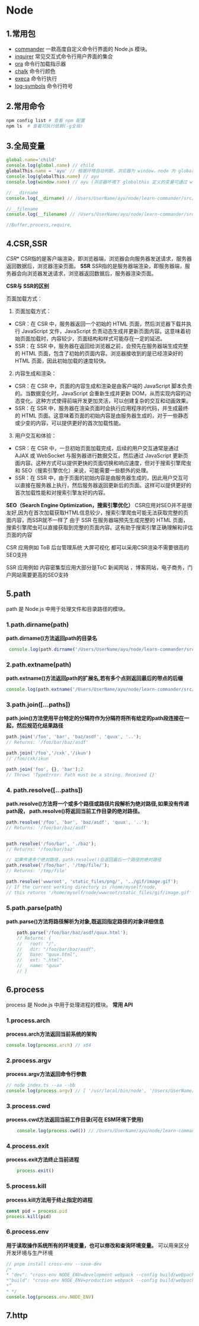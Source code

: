 # Node


## 1.常用包

-  [commander](https://github.com/tj/commander.js/blob/970ecae402b253de691e6a9066fea22f38fe7431/Readme_zh-CN.md) 一款高度自定义命令行界面的 Node.js 模块。
- [inquirer](https://github.com/SBoudrias/Inquirer.js) 常见交互式命令行用户界面的集合
- [ora](https://github.com/sindresorhus/ora) 命令行加载指示器
- [chalk](https://github.com/chalk/chalk) 命令行颜色
- [execa](https://github.com/sindresorhus/execa) 命令行执行
- [log-symbols](https://github.com/sindresorhus/log-symbols) 命令行符号


## 2.常用命令
```bash
npm config list # 查看 npm 配置
npm ls  # 查看可执行依赖(-g全局)

```

## 3.全局变量
```js
global.name='child'
console.log(global.name) // child
globalThis.name = 'ayu' // 根据环境自动判断，浏览器为 window，node 为 global
console.log(globalThis.name) // ayu
console.log(window.name) // ayu (浏览器环境下 globalthis 定义的变量可通过 window 访问

// __dirname
console.log(__dirname) // /Users/UserName/ayu/node/learn-commander/src/global-api dirname 获取当前目录的绝对路径

//__filename
console.log(__filename) // /Users/UserName/ayu/node/learn-commander/src/global-api filename 获取当前文件的绝对路径

//Buffer,process,require,
```

## 4.CSR,SSR

*CSR**
CSR指的是客户端渲染，即浏览器端，浏览器会向服务器发送请求，服务器返回数据后，浏览器渲染页面。 
**SSR**
SSR指的是服务器端渲染，即服务器端，服务器会向浏览器发送请求，浏览器返回数据后，服务器渲染页面。

**CSR与 SSR的区别**

页面加载方式：

1. 页面加载方式：
 - CSR：在 CSR 中，服务器返回一个初始的 HTML 页面，然后浏览器下载并执行 JavaScript 文件，JavaScript 负责动态生成并更新页面内容。这意味着初始页面加载时，内容较少，页面结构和样式可能存在一定的延迟。
 - SSR：在 SSR 中，服务器在返回给浏览器之前，会预先在服务器端生成完整的 HTML 页面，包含了初始的页面内容。浏览器接收到的是已经渲染好的 HTML 页面，因此初始加载的速度较快。

2. 内容生成和渲染：

 - CSR：在 CSR 中，页面的内容生成和渲染是由客户端的 JavaScript 脚本负责的。当数据变化时，JavaScript 会重新生成并更新 DOM，从而实现内容的动态变化。这种方式使得前端开发更加灵活，可以创建复杂的交互和动画效果。
 - SSR：在 SSR 中，服务器在渲染页面时会执行应用程序的代码，并生成最终的 HTML 页面。这意味着页面的初始内容是由服务器生成的，对于一些静态或少变的内容，可以提供更好的首次加载性能。

3. 用户交互和体验：

 - CSR：在 CSR 中，一旦初始页面加载完成，后续的用户交互通常是通过 AJAX 或 WebSocket 与服务器进行数据交互，然后通过 JavaScript 更新页面内容。这种方式可以提供更快的页面切换和响应速度，但对于搜索引擎爬虫和 SEO（搜索引擎优化）来说，可能需要一些额外的处理。
 - SSR：在 SSR 中，由于页面的初始内容是由服务器生成的，因此用户交互可以直接在服务器上执行，然后服务器返回更新后的页面。这样可以提供更好的首次加载性能和对搜索引擎友好的内容。

**SEO（Search Engine Optimization，搜索引擎优化）**
CSR应用对SEO并不是很友好,因为在首次加载获取HTML信息较少，搜索引擎爬虫可能无法获取完整的页面内容，而SSR就不一样了 由于 SSR 在服务器端预先生成完整的 HTML 页面，搜索引擎爬虫可以直接获取到完整的页面内容。这有助于搜索引擎正确理解和评估页面的内容<br/>

CSR 应用例如 ToB 后台管理系统 大屏可视化 都可以采用CSR渲染不需要很高的SEO支持

SSR 应用例如 内容密集型应用大部分是ToC 新闻网站 ，博客网站，电子商务，门户网站需要更高的SEO支持


## 5.path
path 是 Node.js 中用于处理文件和目录路径的模块。 

### 1.path.dirname(path)

**path.dirname()方法返回path的目录名**
```js
 console.log(path.dirname('/Users/UserName/ayu/node/learn-commander/src/global-api/index.js')) // /Users/UserName/ayu/node/learn-commander/src/global-api
 ```

### 2.path.extname(path)

**path.extname()方法返回path的扩展名,若有多个点则返回最后的带点的后缀**
```js
console.log(path.extname('/Users/UserName/ayu/node/learn-commander/src/global-api/index.js')) // .js
```

### 3.path.join([...paths])
**path.join()方法使用平台特定的分隔符作为分隔符将所有给定的path段连接在一起，然后规范化结果路径**
```js
path.join('/foo', 'bar', 'baz/asdf', 'quux', '..');
// Returns: '/foo/bar/baz/asdf'

path.join('/foo','/cxk','/ikun')
// /foo/cxk/ikun

path.join('foo', {}, 'bar');2
// Throws 'TypeError: Path must be a string. Received {}'
```


### 4. path.resolve([...paths])
**path.resolve()方法将一个或多个路径或路径片段解析为绝对路径,如果没有传递path段， path.resolve()将返回当前工作目录的绝对路径。**
```js
path.resolve('/foo', 'bar', 'baz/asdf', 'quux', '..');
// Returns: '/foo/bar/baz/asdf'


path.resolve('/foo/bar', './baz');
// Returns: '/foo/bar/baz'

// 如果传递多个绝对路径，path.resolve()会返回最后一个路径的绝对路径
path.resolve('/foo/bar', '/tmp/file/');
// Returns: '/tmp/file'

path.resolve('wwwroot', 'static_files/png/', '../gif/image.gif');
// If the current working directory is /home/myself/node,
// this returns '/home/myself/node/wwwroot/static_files/gif/image.gif'
```


### 5.path.parse(path)
**path.parse()方法将路径解析为对象,既返回指定路径的对象详细信息**
```js
    path.parse('/foo/bar/baz/asdf/quux.html');
    // Returns: {
    //   root: "/",
    //   dir: "/foo/bar/baz/asdf",
    //   base: "quux.html",
    //   ext: ".html",
    //   name: "quux"
    // }
   ```

## 6.process
process 是 Node.js 中用于处理进程的模块。
**常用 API**

### 1.process.arch
    
**process.arch方法返回当前系统的架构**
```js
console.log(process.arch) // x64
```

### 2.process.argv
**process.argv方法返回命令行参数**
```js
// node index.ts --aa --bb
console.log(process.argv) // [ '/usr/local/bin/node', '/Users/UserName/ayu/node/learn-commander/src/global-api/index.js', '--aa', '--bb' ]
```

### 3.process.cwd
    
**process.cwd方法返回当前工作目录(可在 ESM环境下使用)**
```js
    console.log(process.cwd()) // /Users/UserName/ayu/node/learn-commander
```

### 4.process.exit
**process.exit方法终止当前进程**
```js
    process.exit()
```

### 5.process.kill
**process.kill方法用于终止指定的进程**
```js
const pid = process.pid
process.kill(pid)
```

### 6.process.env
**用于读取操作系统所有的环境变量，也可以修改和查询环境变量。**
可以用来区分开发环境与生产环境
```js
// pnpm install cross-env --save-dev
/*
* "dev": "cross-env NODE_ENV=development webpack --config build/webpack.config.js",
*"build": "cross-env NODE_ENV=production webpack --config build/webpack.config.js"
*”
* */
console.log(process.env.NODE_ENV)
```

## 7.http

